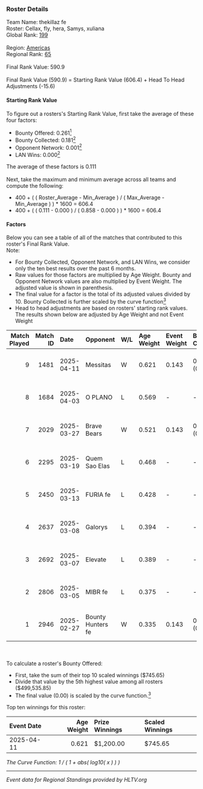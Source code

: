 ### Roster Details<br />
Team Name: thekillaz fe<br />
Roster: Cellax, fly, hera, Samys, xuliana<br />
Global Rank: [199](../../standings_global_2025_07_07.md)<br />
<br />
Region: [Americas]( ../../standings_americas_2025_07_07.md)<br />
Regional Rank: [65]( ../../standings_americas_2025_07_07.md)<br />
<br />
Final Rank Value:  590.9<br />
<br />
Final Rank Value (590.9) = Starting Rank Value (606.4) + Head To Head Adjustments (-15.6)<br />

#### Starting Rank Value<br />
To figure out a rosters's Starting Rank Value, first take the average of these four factors:<br />
- Bounty Offered: 0.261[<sup>1</sup>](#table2)
- Bounty Collected: 0.181[<sup>2</sup>](#table1)
- Opponent Network: 0.001[<sup>2</sup>](#table1)
- LAN Wins: 0.000[<sup>2</sup>](#table1)

The average of these factors is 0.111<br />
<br />
Next, take the maximum and minimum average across all teams and compute the following:<br />
- 400 + ( ( Roster_Average - Min_Average ) / ( Max_Average - Min_Average ) ) * 1600 = 606.4
- 400 + ( ( 0.111 - 0.000 ) / ( 0.858 - 0.000 ) ) * 1600 = 606.4


#### Factors<br />
Below you can see a table of all of the matches that contributed to this roster's Final Rank Value.<br />
Note:<br />

- For Bounty Collected, Opponent Network, and LAN Wins, we consider only the ten best results over the past 6 months.
- Raw values for those factors are multiplied by Age Weight. Bounty and Opponent Network values are also multiplied by Event Weight. The adjusted value is shown in parenthesis.
- The final value for a factor is the total of its adjusted values divided by 10. Bounty Collected is further scaled by the curve function[<sup>3</sup>](#curveFunction)
- Head to head adjustments are based on rosters' starting rank values. The results shown below are adjusted by Age Weight and not Event Weight
<span id="table1"></span><br />


| Match Played | Match ID | Date       | Opponent          | W/L | Age Weight | Event Weight | Bounty Collected | Opponent Network | LAN Wins  | H2H Adj. | Roster                                    |
| -: | -: | :- | :- | :- | :- | :- | :- | :- | :- | -: | :- |
|            9 |     1481 | 2025-04-11 | Messitas          | W   | 0.621      | 0.143        | 0.001 (0.000)    | 0.019 (0.002)    | 0 (0.000) |     9.47 | Cellax, fly, hera, Samys, xuliana         |
|            8 |     1684 | 2025-04-03 | O PLANO           | L   | 0.569      | -            | -                | -                | -         |    -8.10 | brunakiller, Cellax, fly, hera, IsaKrilds |
|            7 |     2029 | 2025-03-27 | Brave Bears       | W   | 0.521      | 0.143        | 0.001 (0.000)    | 0.000 (0.000)    | 0 (0.000) |     6.36 | brunakiller, Cellax, fly, hera, IsaKrilds |
|            6 |     2295 | 2025-03-19 | Quem Sao Elas     | L   | 0.468      | -            | -                | -                | -         |    -7.04 | brunakiller, Cellax, fly, hera, Samys     |
|            5 |     2450 | 2025-03-13 | FURIA fe          | L   | 0.428      | -            | -                | -                | -         |    -1.15 | brunakiller, Cellax, fly, hera, Samys     |
|            4 |     2637 | 2025-03-08 | Galorys           | L   | 0.394      | -            | -                | -                | -         |    -8.21 | brunakiller, Cellax, fly, hera, Samys     |
|            3 |     2692 | 2025-03-07 | Elevate           | L   | 0.389      | -            | -                | -                | -         |    -7.00 | brunakiller, Cellax, fly, hera, Samys     |
|            2 |     2806 | 2025-03-05 | MIBR fe           | L   | 0.375      | -            | -                | -                | -         |    -5.08 | brunakiller, Cellax, fly, hera, Samys     |
|            1 |     2946 | 2025-02-27 | Bounty Hunters fe | W   | 0.335      | 0.143        | 0.002 (0.000)    | 0.082 (0.004)    | 0 (0.000) |     5.19 | brunakiller, Cellax, fly, hera, Samys     |

<br />
<span id="table2"></span><br />
To calculate a roster's Bounty Offered:<br />

- First, take the sum of their top 10 scaled winnings ($745.65)
- Divide that value by the 5th highest value among all rosters ($499,535.85)
- The final value (0.00) is scaled by the curve function.[<sup>3</sup>](#curveFunction)

Top ten winnings for this roster:<br />

| Event Date | Age Weight | Prize Winnings | Scaled Winnings |
| :- | -: | :- | :- |
| 2025-04-11 |      0.621 | $1,200.00      | $745.65         |


<span id="curveFunction"></span>_The Curve Function: 1 / ( 1 + abs( log10( x ) ) )_<br />

---
_Event data for Regional Standings provided by HLTV.org_<br />
